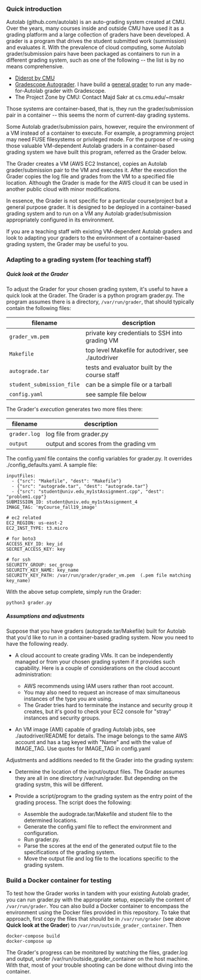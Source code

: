 ### Quick introduction

Autolab (github.com/autolab) is an auto-grading system created at CMU.
Over the years, many courses inside and outside CMU have used it as a
grading platform and a large collection of graders have been
developed.  A grader is a program that drives the student submitted
work (summission) and evaluates it.  With the prevalence of cloud
computing, some Autolab grader/submission pairs have been packaged as
containers to run in a different grading system, such as one of the
following -- the list is by no means comprehensive.

* [Diderot by CMU](http://www.umut-acar.org/home#diderot)
* [Gradescope Autograder](https://gradescope-autograders.readthedocs.io/en/latest/). I have build a [general grader](https://github.com/xyzisinus/GradescopeGrader4Autolab) to run any made-for-Autolab grader with Gradescope.
* The Project Zone by CMU: Contact Majd Sakr at cs.cmu.edu/~msakr

Those systems are container-based, that is, they run the
grader/submission pair in a container -- this seems the norm of
current-day grading systems.

Some Autolab grader/submission pairs, however, require the environment
of a VM instead of a container to execute. For example, a programming
project may need FUSE filesystems or privileged mode.  For the purpose
of re-using those valuable VM-dependent Autolab graders in a
container-based grading system we have built this program, referred as
the Grader below.

The Grader creates a VM (AWS EC2 Instance), copies an
Autolab grader/submission pair to the VM and executes it.  After the
execution the Grader copies the log file and grades from the VM to
a specified file location.  Although the
Grader is made for the AWS cloud it can be used in
another public cloud with minor modifications.

In essence, the Grader is not specific for a particular course/project but 
a general purpose grader.  It is designed to be deployed
in a container-based grading system and to run on a VM any Autolab
grader/submission appropriately configured in its environment.

If you are a teaching staff with existing VM-dependent Autolab graders
and look to adapting your graders to the environment of a
container-based grading system, the Grader may be useful to you.

### Adapting to a grading system (for teaching staff)

##### Quick look at the Grader

To adjust the Grader for your chosen grading system, it's
useful to have a quick look at the Grader.  The Grader
is a python program grader.py. The program assumes
there is a directory, `/var/run/grader`, that should typically contain the following
files:

|     filename            |                 description                   |
|-------------------------|-----------------------------------------------|
|`grader_vm.pem`          |private key credentials to SSH into grading VM |
|`Makefile`               |top level Makefile for autodriver, see ./autodriver|
|`autograde.tar`          |tests and evaluator built by the course staff  |
|`student_submission_file`|can be a simple file or a tarball              |
|`config.yaml`            |see sample file below                          |


The Grader's *execution* generates two more files there:

|  filename  |          description                |
|------------|-------------------------------------|
|`grader.log`|log file from grader.py              |
|`output`    |output and scores from the grading vm|

The config.yaml file contains the config variables for grader.py.  It
overrides ./config_defaults.yaml.    A sample file:
```
inputFiles:
  - {"src": "Makefile", "dest": "Makefile"}
  - {"src": "autograde.tar", "dest": "autograde.tar"}
  - {"src": "student@univ.edu_my1stAssignment.cpp", "dest": "problem1.cpp"}
SUBMISSION_ID: student@univ.edu_my1stAssignment_4
IMAGE_TAG: 'myCourse_fall19_image'

# ec2 related
EC2_REGION: us-east-2
EC2_INST_TYPE: t3.micro

# for boto3
ACCESS_KEY_ID: key_id
SECRET_ACCESS_KEY: key

# for ssh
SECURITY_GROUP: sec_group
SECURITY_KEY_NAME: key_name
SECURITY_KEY_PATH: /var/run/grader/grader_vm.pem  (.pem file matching key_name)
```

With the above setup complete, simply run the Grader:
```
python3 grader.py
```

##### Assumptions and adjustments

Suppose that you have graders (autograde.tar/Makefile) built for
Autolab that you'd like to run in a container-based grading system.  Now
you need to have the following ready.

 * A cloud account to create grading VMs.  It can be independently managed or
from your chosen grading system if it provides such capability.  Here is a
couple of considerations on the cloud account administration:
   * AWS recommends using IAM users rather than root account.
   * You may also need to request an increase of max simultaneous instances of
the type you are using.
   * The Grader tries hard to terminate the instance and security group it creates, but it's good to check your EC2 console for "stray" instances and security groups.

* An VM image (AMI) capable of grading Autolab jobs, see
  ./autodriver/README for details. The image belongs to the same AWS account and has
a tag keyed with "Name" and with the value of IMAGE_TAG.  Use quotes for IMAGE_TAG in config.yaml

Adjustments and additions needed to fit the Grader into the
grading system:

* Determine the location of the input/output files.  The Grader
assumes they are all in one directory
/var/run/grader.  But depending on the grading systm, this will be
different. 

* Provide a script/program to the grading system as the entry point of the
grading process.  The script does the following:

  - Assemble the audograde.tar/Makefile and student file to the determined locations.
  - Generate the config.yaml file to reflect the environment and configuration.
  - Run grader.py.
  - Parse the scores at the end of the generated output file to the specifications of the grading system.
  - Move the output file and log file to the locations specific to the grading system.
  
### Build a Docker container for testing
 
To test how the Grader works in tandem with your existing Autolab grader, you can run grader.py with the appropriate setup, especially the content of `/var/run/grader`. You can also build a Docker container to encompass the environment using the Docker files provided in this repository.  To take that approach, first copy the files that should be in `/var/run/grader` (see above **Quick look at the Grader**) to `/var/run/outside_grader_container`.  Then
```
docker-compose build
docker-compose up
```
The Grader's progress can be monitored by watching the files, grader.log and output, under /var/run/outside_grader_container on the host machine.  With that, most of your trouble shooting can be done without diving into the container.

